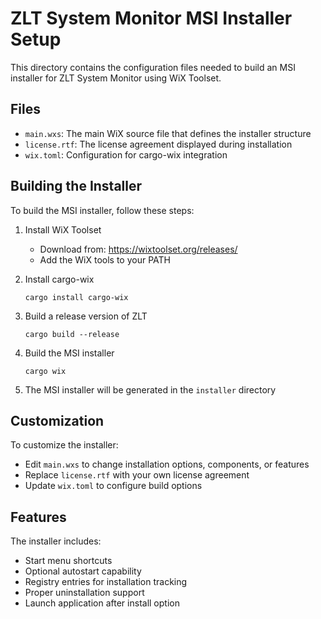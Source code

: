 # ZLT System Monitor MSI Installer Setup

This directory contains the configuration files needed to build an MSI installer for ZLT System Monitor using WiX Toolset.

## Files

- `main.wxs`: The main WiX source file that defines the installer structure
- `license.rtf`: The license agreement displayed during installation
- `wix.toml`: Configuration for cargo-wix integration

## Building the Installer

To build the MSI installer, follow these steps:

1. Install WiX Toolset
   - Download from: https://wixtoolset.org/releases/
   - Add the WiX tools to your PATH

2. Install cargo-wix
   ```
   cargo install cargo-wix
   ```

3. Build a release version of ZLT
   ```
   cargo build --release
   ```

4. Build the MSI installer
   ```
   cargo wix
   ```

5. The MSI installer will be generated in the `installer` directory

## Customization

To customize the installer:

- Edit `main.wxs` to change installation options, components, or features
- Replace `license.rtf` with your own license agreement
- Update `wix.toml` to configure build options

## Features

The installer includes:

- Start menu shortcuts
- Optional autostart capability
- Registry entries for installation tracking
- Proper uninstallation support
- Launch application after install option

